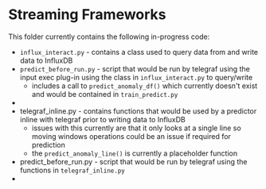 # Streaming Frameworks

This folder currently contains the following in-progress code:

- `influx_interact.py` - contains a class used to query data from and write data to InfluxDB
- `predict_before_run.py` - script that would be run by telegraf using the input exec plug-in using the class in `influx_interact.py` to query/write
    - includes a call to `predict_anomaly_df()` which currently doesn't exist and would be contained in `train_predict.py`
- 
- telegraf_inline.py - contains functions that would be used by a predictor inline with telegraf prior to writing data to InfluxDB
    - issues with this currently are that it only looks at a single line so moving windows operations could be an issue if required for prediction
    - the `predict_anomaly_line()` is currently a placeholder function
- predict_before_run.py - script that would be run by telegraf using the functions in `telegraf_inline.py`
- 